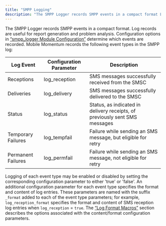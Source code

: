 ```yaml
---
title: "SMPP Logging"
description: "The SMPP Logger records SMPP events in a compact format Log records are useful for report generation and problem analysis Configuration options in Section 2 5 smpp logger Module Configuration determine which events are recorded Mobile Momentum records the following event types in the SMPP log Table 5 1 SMPP..."
---
```


The SMPP Logger records SMPP events in a compact format. Log records are useful for report generation and problem analysis. Configuration options in [“smpp_logger Module Configuration”](/momentum/mobile/mobile-reference/mobility-configuration-smpp) determine which events are recorded. Mobile Momentum records the following event types in the SMPP log:

<a name="mobility.best.practices.smpp.event.types"></a> 


| Log Event | Configuration Parameter | Description |
| --- | --- | --- |
| Receptions | log_reception | SMS messages successfully received from the SMSC |
| Deliveries | log_delivery | SMS messages successfully delivered to the SMSC |
| Status | log_status | Status, as indicated in delivery receipts, of previously sent SMS messages |
| Temporary Failures | log_tempfail | Failure while sending an SMS message, but eligible for retry |
| Permanent Failures | log_permfail | Failure while sending an SMS message, not eligible for retry |

Logging of each event type may be enabled or disabled by setting the corresponding configuration parameter to either 'true' or 'false'. An additional configuration parameter for each event type specifies the format and content of log entries. These parameters are named with the suffix `_format` added to each of the event type parameters; for example, `log_reception_format` specifies the format and content of SMS reception log entries when `log_reception` = `true`. The [“Log Format Macros”](/momentum/mobile/mobile-reference/mobility-configuration-smpp#mobility.log.format.macros) section describes the options associated with the content/format configuration parameters.